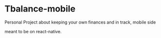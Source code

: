 # Tbalance-mobile
Personal Project about keeping your own finances and in track, mobile side

meant to be on react-native.
